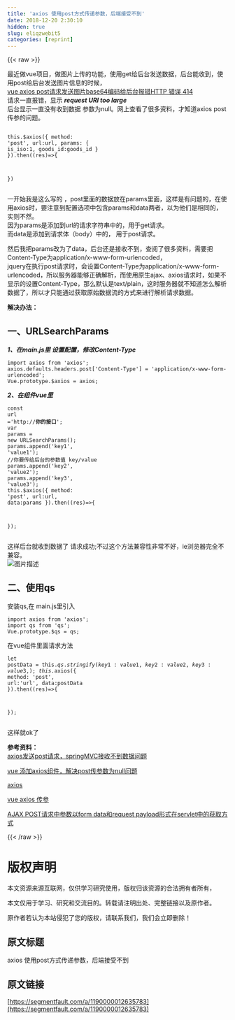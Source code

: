 ```yaml
---
title: 'axios 使用post方式传递参数，后端接受不到' 
date: 2018-12-20 2:30:10
hidden: true
slug: eliqzwebit5
categories: [reprint]
---
```


{{< raw >}}

                    
<p>最近做vue项目，做图片上传的功能，使用get给后台发送数据，后台能收到，使用post给后台发送图片信息的时候，<br><a href="https://segmentfault.com/q/1010000012611121">vue axios post请求发送图片base64编码给后台报错HTTP 错误 414</a><br>请求一直报错，显示 <strong><em>request URI too large</em></strong><br>后台显示一直没有收到数据 参数为null。网上查看了很多资料，才知道axios post传参的问题。</p>
<div class="widget-codetool" style="display:none;">
      <div class="widget-codetool--inner">
      <span class="selectCode code-tool" data-toggle="tooltip" data-placement="top" title="" data-original-title="全选"></span>
      <span type="button" class="copyCode code-tool" data-toggle="tooltip" data-placement="top" data-clipboard-text=" this.$axios({
    method: 'post',
    url:url,
    params: {
        is_iso:1,
        goods_id:goods_id
    }
}).then((res)=>{

})" title="" data-original-title="复制"></span>
      <span type="button" class="saveToNote code-tool" data-toggle="tooltip" data-placement="top" title="" data-original-title="放进笔记"></span>
      </div>
      </div><pre class="hljs coffeescript"><code> <span class="hljs-keyword">this</span>.$axios({
    method: <span class="hljs-string">'post'</span>,
    url:url,
    params: {
        is_iso:<span class="hljs-number">1</span>,
        goods_id:goods_id
    }
}).<span class="hljs-keyword">then</span>(<span class="hljs-function"><span class="hljs-params">(res)</span>=&gt;</span>{

})</code></pre>
<p>一开始我是这么写的 ，post里面的数据放在params里面，这样是有问题的，在使用axios时，要注意到配置选项中包含params和data两者，以为他们是相同的，实则不然。 <br>因为params是添加到url的请求字符串中的，用于get请求。<br>而data是添加到请求体（body）中的， 用于post请求。</p>
<p>然后我把params改为了data，后台还是接收不到，查阅了很多资料，需要把Content-Type为application/x-www-form-urlencoded，<br>jquery在执行post请求时，会设置Content-Type为application/x-www-form-urlencoded，所以服务器能够正确解析，而使用原生ajax、axios请求时，如果不显示的设置Content-Type，那么默认是text/plain，这时服务器就不知道怎么解析数据了，所以才只能通过获取原始数据流的方式来进行解析请求数据。</p>
<p><strong>解决办法：</strong></p>
<h2 id="articleHeader0">一、URLSearchParams</h2>
<p><strong><em>1、在main.js里 设置配置，修改Content-Type</em></strong></p>
<div class="widget-codetool" style="display:none;">
      <div class="widget-codetool--inner">
      <span class="selectCode code-tool" data-toggle="tooltip" data-placement="top" title="" data-original-title="全选"></span>
      <span type="button" class="copyCode code-tool" data-toggle="tooltip" data-placement="top" data-clipboard-text="import axios from 'axios';
axios.defaults.headers.post['Content-Type'] = 'application/x-www-form-urlencoded';
Vue.prototype.$axios = axios;" title="" data-original-title="复制"></span>
      <span type="button" class="saveToNote code-tool" data-toggle="tooltip" data-placement="top" title="" data-original-title="放进笔记"></span>
      </div>
      </div><pre class="hljs clean"><code><span class="hljs-keyword">import</span> axios <span class="hljs-keyword">from</span> <span class="hljs-string">'axios'</span>;
axios.defaults.headers.post[<span class="hljs-string">'Content-Type'</span>] = <span class="hljs-string">'application/x-www-form-urlencoded'</span>;
Vue.prototype.$axios = axios;</code></pre>
<p><strong><em>2、在组件vue里</em></strong></p>
<div class="widget-codetool" style="display:none;">
      <div class="widget-codetool--inner">
      <span class="selectCode code-tool" data-toggle="tooltip" data-placement="top" title="" data-original-title="全选"></span>
      <span type="button" class="copyCode code-tool" data-toggle="tooltip" data-placement="top" data-clipboard-text="const url ='http://****你的接口****';
var params = new URLSearchParams();
params.append('key1', 'value1');       //你要传给后台的参数值 key/value
params.append('key2', 'value2');
params.append('key3', 'value3');
this.$axios({
    method: 'post',
    url:url,
    data:params
}).then((res)=>{
    
});" title="" data-original-title="复制"></span>
      <span type="button" class="saveToNote code-tool" data-toggle="tooltip" data-placement="top" title="" data-original-title="放进笔记"></span>
      </div>
      </div><pre class="hljs cs"><code><span class="hljs-keyword">const</span> url =<span class="hljs-string">'http://****你的接口****'</span>;
<span class="hljs-keyword">var</span> <span class="hljs-keyword">params</span> = <span class="hljs-keyword">new</span> URLSearchParams();
<span class="hljs-keyword">params</span>.append(<span class="hljs-string">'key1'</span>, <span class="hljs-string">'value1'</span>);       <span class="hljs-comment">//你要传给后台的参数值 key/value</span>
<span class="hljs-keyword">params</span>.append(<span class="hljs-string">'key2'</span>, <span class="hljs-string">'value2'</span>);
<span class="hljs-keyword">params</span>.append(<span class="hljs-string">'key3'</span>, <span class="hljs-string">'value3'</span>);
<span class="hljs-keyword">this</span>.$axios({
    method: <span class="hljs-string">'post'</span>,
    url:url,
    data:<span class="hljs-keyword">params</span>
}).then((res)=&gt;{
    
});</code></pre>
<p>这样后台就收到数据了 请求成功;不过这个方法兼容性非常不好，ie浏览器完全不兼容。<br><span class="img-wrap"><img data-src="/img/bV7bWO?w=1183&amp;h=679" src="https://static.alili.tech/img/bV7bWO?w=1183&amp;h=679" alt="图片描述" title="图片描述" style="cursor: pointer; display: inline;"></span></p>
<h2 id="articleHeader1">二、使用qs</h2>
<p>安装qs,在 main.js里引入</p>
<div class="widget-codetool" style="display:none;">
      <div class="widget-codetool--inner">
      <span class="selectCode code-tool" data-toggle="tooltip" data-placement="top" title="" data-original-title="全选"></span>
      <span type="button" class="copyCode code-tool" data-toggle="tooltip" data-placement="top" data-clipboard-text="import axios from 'axios';
import qs from 'qs';
Vue.prototype.$qs = qs;" title="" data-original-title="复制"></span>
      <span type="button" class="saveToNote code-tool" data-toggle="tooltip" data-placement="top" title="" data-original-title="放进笔记"></span>
      </div>
      </div><pre class="hljs clean"><code><span class="hljs-keyword">import</span> axios <span class="hljs-keyword">from</span> <span class="hljs-string">'axios'</span>;
<span class="hljs-keyword">import</span> qs <span class="hljs-keyword">from</span> <span class="hljs-string">'qs'</span>;
Vue.prototype.$qs = qs;</code></pre>
<p>在vue组件里面请求方法</p>
<div class="widget-codetool" style="display:none;">
      <div class="widget-codetool--inner">
      <span class="selectCode code-tool" data-toggle="tooltip" data-placement="top" title="" data-original-title="全选"></span>
      <span type="button" class="copyCode code-tool" data-toggle="tooltip" data-placement="top" data-clipboard-text="let postData = this.$qs.stringify({
    key1:value1,
    key2:value2,
    key3:value3,
});
this.$axios({
    method: 'post',
    url:'url',
    data:postData
}).then((res)=>{
    
});" title="" data-original-title="复制"></span>
      <span type="button" class="saveToNote code-tool" data-toggle="tooltip" data-placement="top" title="" data-original-title="放进笔记"></span>
      </div>
      </div><pre class="hljs xquery"><code><span class="hljs-keyword">let</span> postData = this.$qs.stringify({
    key1:value1,
    key2:value2,
    key3:value3,
});
this.$axios({
    method: <span class="hljs-string">'post'</span>,
    url:<span class="hljs-string">'url'</span>,
    data:postData
}).<span class="hljs-keyword">then</span>((res)=&gt;{
    
});</code></pre>
<p>这样就ok了</p>
<p><strong>参考资料：</strong><br><a href="https://www.jianshu.com/p/042632dec9fb" rel="nofollow noreferrer" target="_blank">axios发送post请求，springMVC接收不到数据问题</a></p>
<p><a href="http://blog.csdn.net/wild46cat/article/details/78447467" rel="nofollow noreferrer" target="_blank">vue 添加axios组件，解决post传参数为null问题</a></p>
<p><a href="https://www.npmjs.com/package/axios" rel="nofollow noreferrer" target="_blank">axios</a></p>
<p><a href="https://www.jianshu.com/p/4489934af4fb" rel="nofollow noreferrer" target="_blank">vue axios 传参</a></p>
<p><a href="http://blog.csdn.net/mhmyqn/article/details/25561535" rel="nofollow noreferrer" target="_blank">AJAX POST请求中参数以form data和request payload形式在servlet中的获取方式</a></p>

                
{{< /raw >}}

# 版权声明
本文资源来源互联网，仅供学习研究使用，版权归该资源的合法拥有者所有，

本文仅用于学习、研究和交流目的。转载请注明出处、完整链接以及原作者。

原作者若认为本站侵犯了您的版权，请联系我们，我们会立即删除！

## 原文标题
axios 使用post方式传递参数，后端接受不到

## 原文链接
[https://segmentfault.com/a/1190000012635783](https://segmentfault.com/a/1190000012635783)

